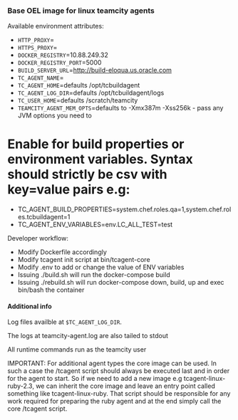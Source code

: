 ### Base OEL image for linux teamcity agents

Available environment attributes:
* `HTTP_PROXY`=<proxy value>
* `HTTPS_PROXY`=<proxy value>
* `DOCKER_REGISTRY`=10.88.249.32
* `DOCKER_REGISTRY_PORT`=5000
* `BUILD_SERVER_URL`=http://build-eloqua.us.oracle.com
* `TC_AGENT_NAME`=
* `TC_AGENT_HOME`=defaults /opt/tcbuildagent
* `TC_AGENT_LOG_DIR`=defaults /opt/tcbuildagent/logs
* `TC_USER_HOME`=defaults /scratch/teamcity
* `TEAMCITY_AGENT_MEM_OPTS`=defaults to -Xmx387m -Xss256k - pass any JVM options you need to
# Enable for build properties or environment variables. Syntax should strictly be csv with key=value pairs e.g:
* TC_AGENT_BUILD_PROPERTIES=system.chef.roles.qa=1,system.chef.roles.tcbuildagent=1
* TC_AGENT_ENV_VARIABLES=env.LC_ALL_TEST=test


Developer workflow:
* Modify Dockerfile accordingly
* Modify tcagent init script at bin/tcagent-core
* Modify .env to add or change the value of ENV variables
* Issuing ./build.sh will run the docker-compose build
* Issuing ./rebuild.sh will run docker-compose down, build, up and exec bin/bash the container

#### Additional info

Log files availble at `$TC_AGENT_LOG_DIR`. 

The logs at teamcity-agent.log are also tailed to stdout

All runtime commands run as the teamcity user

IMPORTANT: For additional agent types the core image can be used. In such a case the /tcagent script should always be executed last and in order for the agent to start. So if we need to add a new image e.g tcagent-linux-ruby-2.3, we can inherit the core image and leave an entry point called something like tcagent-linux-ruby. That script should be responsible for any work required for preparing the ruby agent and at the end simply call the core /tcagent script.
